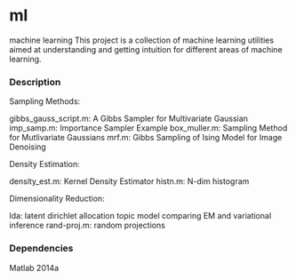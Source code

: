 # ml
machine learning
This project is a collection of machine learning utilities aimed at understanding and getting intuition for different areas of machine learning.

### Description

Sampling Methods:

gibbs_gauss_script.m: A Gibbs Sampler for Multivariate Gaussian
imp_samp.m: Importance Sampler Example
box_muller.m: Sampling Method for Mutlivariate Gaussians
mrf.m: Gibbs Sampling of Ising Model for Image Denoising

Density Estimation:

density_est.m: Kernel Density Estimator
histn.m: N-dim histogram

Dimensionality Reduction:

lda: latent dirichlet allocation topic model comparing EM and variational inference
rand-proj.m: random projections
 
### Dependencies

Matlab 2014a
